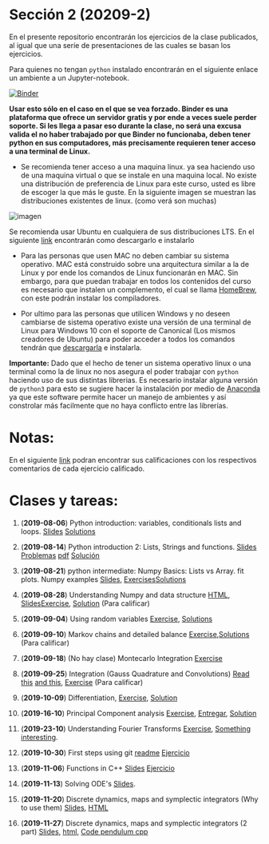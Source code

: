 # Sección 2 (20209-2)
En el presente repositorio encontrarán los ejercicios de la clase publicados, al igual que una seríe de presentaciones de las cuales se basan los ejercicios.


Para quienes no tengan ``python`` instalado encontrarán en el siguiente enlace un ambiente a un Jupyter-notebook.



[![Binder](http://mybinder.org/badge_logo.svg)](http://beta.mybinder.org/v2/gh/ComputoCienciasUniandes/FISI2029-201920/master)

__Usar esto sólo en el caso en el que se vea forzado. Binder es una plataforma que ofrece un servidor gratis y por ende a veces suele perder soporte. Si les llega a pasar eso durante la clase, no será una excusa valida el no haber trabajado por que Binder no funcionaba, deben tener python en sus computadores, más precisamente requieren tener acceso a una terminal de Linux.__
* Se recomienda tener acceso a una maquina linux. ya sea haciendo uso de una maquina virtual o que se instale en una maquina local. No existe una distribución de preferencia de Linux para este curso, usted es libre de escoger la que más le guste. En la siguiente imagen se muestran las distribuciones existentes de linux. (como verá son muchas)

![imagen](https://upload.wikimedia.org/wikipedia/commons/1/1b/Linux_Distribution_Timeline.svg)

Se recomienda usar Ubuntu en cualquiera de sus distribuciones LTS. En el siguiente [link](https://ubuntu.com/download/desktop) encontrarán como descargarlo e instalarlo

* Para las personas que usen MAC no deben cambiar su sistema operativo. MAC está construido sobre una arquitectura similar a la de Linux y por ende los comandos de Linux funcionarán en MAC. Sin embargo, para que puedan trabajar en todos los contenidos del curso es necesario que instalen un complemento, el cual se llama [HomeBrew](https://brew.sh/), con este podrán instalar los compiladores.

* Por ultimo para las personas que utilicen Windows y no deseen cambiarse de sistema operativo existe una versión de una terminal de Linux para Windows 10 con el soporte de Canonical (Los mismos creadores de Ubuntu) para poder acceder a todos los comandos tendrán que [descargarla](https://www.microsoft.com/en-us/p/ubuntu/9nblggh4msv6?activetab=pivot:overviewtab) e instalarla.


__Importante:__ Dado que el hecho de tener un sistema operativo linux o una terminal como la de linux no nos asegura el poder trabajar con ``python`` haciendo uso de sus distintas librerias. Es necesario instalar alguna versión de ``python3`` para esto se sugiere hacer la instalación por medio de [Anaconda](https://www.anaconda.com/distribution/) ya que este software permite hacer un manejo de ambientes y así constrolar más facilmente que no haya conflicto entre las librerías.

Notas:
======
En el siguiente [link](https://docs.google.com/spreadsheets/d/1068cyA9G6kYl_tKOqcECDYgnf6ltnfVL_pM2YYEIc5U/edit?usp=sharing) podran encontrar sus calificaciones con los respectivos comentarios de cada ejercicio calificado.

Clases y tareas:
================

1. (__2019-08-06__) Python introduction: variables, conditionals lists and loops.  [Slides](https://josemontanac.github.io/Laboratorio-Metodos-Computacionales/2/Intro.slides.html#/) [Solutions](https://josemontanac.github.io/Laboratorio-Metodos-Computacionales/2/Solutions.pdf)

2. (__2019-08-14__) Python introduction 2: Lists, Strings  and functions. [Slides](https://josemontanac.github.io/Laboratorio-Metodos-Computacionales/2/List_Strings_Functions.slides.html#/) [Problemas](https://josemontanac.github.io/Laboratorio-Metodos-Computacionales/2/Exercise%20Lists%2C%20Functions%2C%20Strings.html) [pdf](https://josemontanac.github.io/Laboratorio-Metodos-Computacionales/2/Exercise_Lists_Functions_Strings.pdf) [Solución](https://josemontanac.github.io/Laboratorio-Metodos-Computacionales/2/Solucion_3_Problemas.html)

3. (__2019-08-21__) python intermediate: Numpy Basics: Lists vs Array. fit plots. Numpy examples [Slides](https://josemontanac.github.io/Laboratorio-Metodos-Computacionales/2/Numpy_Basics_slides.pdf), [Exercises](https://josemontanac.github.io/Laboratorio-Metodos-Computacionales/1/Exercise%203.html)[Solutions](https://josemontanac.github.io/Laboratorio-Metodos-Computacionales/2/Solucion%203_gaussian.html)

4. (__2019-08-28__) Understanding Numpy and data structure [HTML](https://josemontanac.github.io/Laboratorio-Metodos-Computacionales/1/Numpy.html), [Slides](https://josemontanac.github.io/Laboratorio-Metodos-Computacionales/1/Numpy.slides.html#/)[Exercise](https://josemontanac.github.io/Laboratorio-Metodos-Computacionales/1/Programa_widget.html), [Solution](https://josemontanac.github.io/Laboratorio-Metodos-Computacionales/2/Solution_image_2.html) (Para calificar)

5. (__2019-09-04__) Using random variables [Exercise](https://josemontanac.github.io/Laboratorio-Metodos-Computacionales/2/Ejercicio_5.html), [Solutions](https://josemontanac.github.io/Laboratorio-Metodos-Computacionales/2/Solution_5.html)

6. (__2019-09-10__) Markov chains and detailed balance  [Exercise](https://josemontanac.github.io/Laboratorio-Metodos-Computacionales/2/Montecarlo%20Algorithm.html),[Solutions](https://josemontanac.github.io/Laboratorio-Metodos-Computacionales/2/Montecarlo%20Algorithm_solution.html)  (Para calificar)

7. (__2019-09-18__) (No hay clase) Montecarlo Integration [Exercise](https://josemontanac.github.io/Laboratorio-Metodos-Computacionales/2/ejercicio%207.html)

8. (__2019-09-25__) Integration (Gauss Quadrature and Convolutions) [Read this](https://en.wikipedia.org/wiki/Convolution) [and this](https://www.cs.umd.edu/~djacobs/CMSC426/Convolution.pdf), [Exercise](https://josemontanac.github.io/Laboratorio-Metodos-Computacionales/1/Exercise_8.html)  (Para calificar)

9. (__2019-10-09__) Differentiation, [Exercise](https://josemontanac.github.io/Laboratorio-Metodos-Computacionales/2/Exercise_9.html), [Solution](https://josemontanac.github.io/Laboratorio-Metodos-Computacionales/2/Exercise_9_Solution.html)

10. (__2019-16-10__) Principal Component analysis [Exercise](https://josemontanac.github.io/Laboratorio-Metodos-Computacionales/2/Exercise_10(PCA).html), [Entregar](https://josemontanac.github.io/Laboratorio-Metodos-Computacionales/2/Exercise_10_para_calificar_2.html), [Solution](https://josemontanac.github.io/Laboratorio-Metodos-Computacionales/2/Exercise_10(PCA)_solution.html)

11. (__2019-23-10__) Understanding Fourier Transforms [Exercise](https://josemontanac.github.io/Laboratorio-Metodos-Computacionales/2/Ejercicio_Fourier.html), [Something interesting](https://www.cs.auckland.ac.nz/courses/compsci773s1c/lectures/ImageProcessing-html/fourier.html).

12. (__2019-10-30__) First steps using git [readme](https://josemontanac.github.io/Laboratorio-Metodos-Computacionales/2/Git%20exercise.html) [Ejercicio](https://josemontanac.github.io/Laboratorio-Metodos-Computacionales/2/Ejercicio_12_git.html)

13. (__2019-11-06__) Functions in C++ [Slides](https://josemontanac.github.io/Laboratorio-Metodos-Computacionales/2/C_exercise.slides.html#/) [Ejercicio](https://josemontanac.github.io/Laboratorio-Metodos-Computacionales/2/Exercise_C_13.html)

14. (__2019-11-13__) Solving ODE's [Slides](https://josemontanac.github.io/Laboratorio-Metodos-Computacionales/2/Ordinary%20differential%20equations%20(ODE).slides.html#/).

15. (__2019-11-20__) Discrete dynamics, maps and symplectic integrators (Why to use them) [Slides](https://josemontanac.github.io/Laboratorio-Metodos-Computacionales/Chaos/Maps/Maps.slides.html#/), [HTML](https://josemontanac.github.io/Laboratorio-Metodos-Computacionales/Chaos/Maps/maps.html#/)

16. (__2019-11-27__) Discrete dynamics, maps and symplectic integrators (2 part) [Slides](https://josemontanac.github.io/Laboratorio-Metodos-Computacionales/Chaos/Pendulum/Pendulum.slides.html#/), [html](https://josemontanac.github.io/Laboratorio-Metodos-Computacionales/Chaos/Pendulum/Pendulum.html#/), [Code pendulum cpp](https://raw.githubusercontent.com/JoseMontanaC/Laboratorio-Metodos-Computacionales/master/Chaos/Pendulum/Pendulum.cpp)
